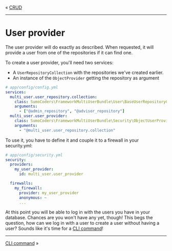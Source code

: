 « [CRUD](users_crud.md)
***
# User provider

The user provider will do exactly as described. When requested, it will provide a user from one of the repositories if it can find one.

To create a user provider, you'll need two services:

* A `UserRepositoryCollection` with the repositories we've created earlier.
* An instance of the `ObjectProvider` getting the repository as argument

```yaml
# app/config/config.yml
services:
  multi_user.user_repository.collection:
    class: SumoCoders\FrameworkMultiUserBundle\User\BaseUserRepositoryCollection
    arguments:
      - ["@admin_repository", "@advisor_repository"]
  multi_user.user_provider:
    class: SumoCoders\FrameworkMultiUserBundle\Security\ObjectUserProvider
    arguments:
      - "@multi_user.user_repository.collection"
```

To use it, you have to define it and couple it to a firewall in your security.yml:

```yaml
# app/config/security.yml
security:
  providers:
    my_user_provider:
      id: multi_user.user_provider

  firewalls:
    my_firewall:
      provider: my_user_provider
      anonymous: ~
      ...
```
At this point you will be able to log in with the users you have in your database. Chances are you won't have any yet, though! This begs the question, how can we log in with a user to create a user without having a user? Sounds like it's time for a [CLI command](users_commands.md)!

***
[CLI command](users_commands.md) »

